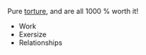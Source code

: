 Pure [torture](https://www.youtube.com/watch?v=76QV2SrSqgo), and are all $1000$ % worth it!

- Work
- Exersize
- Relationships
